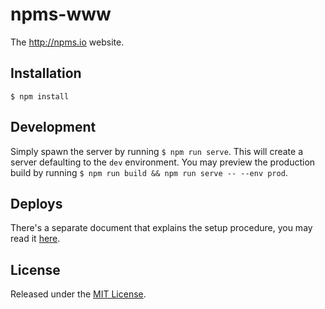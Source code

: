 # npms-www

The http://npms.io website.


## Installation

`$ npm install`


## Development

Simply spawn the server by running `$ npm run serve`. This will create a server defaulting to the `dev` environment.
You may preview the production build by running `$ npm run build && npm run serve -- --env prod`.


## Deploys

There's a separate document that explains the setup procedure, you may read it [here](./docs/deploys.md).


## License

Released under the [MIT License](http://www.opensource.org/licenses/mit-license.php).
